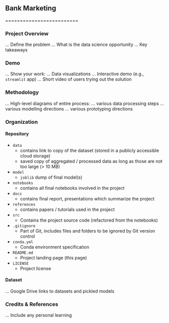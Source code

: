 ## Bank Marketing
=========================
### Project Overview
... Define the problem
... What is the data science opportunity
... Key takeaways
### Demo
... Show your work:
...     Data visualizations
...     Interactive demo (e.g., `streamlit` app)
...     Short video of users trying out the solution
### Methodology
... High-level diagrams of entire process:
...     various data processing steps
...     various modelling directions
...     various prototyping directions
### Organization
#### Repository
* `data`
    - contains link to copy of the dataset (stored in a publicly accessible cloud storage)
    - saved copy of aggregated / processed data as long as those are not too large (> 10 MB)
* `model`
    - `joblib` dump of final model(s)
* `notebooks`
    - contains all final notebooks involved in the project
* `docs`
    - contains final report, presentations which summarize the project
* `references`
    - contains papers / tutorials used in the project
* `src`
    - Contains the project source code (refactored from the notebooks)
* `.gitignore`
    - Part of Git, includes files and folders to be ignored by Git version control
* `conda.yml`
    - Conda environment specification
* `README.md`
    - Project landing page (this page)
* `LICENSE`
    - Project license
#### Dataset
... Google Drive links to datasets and pickled models
### Credits & References
... Include any personal learning
